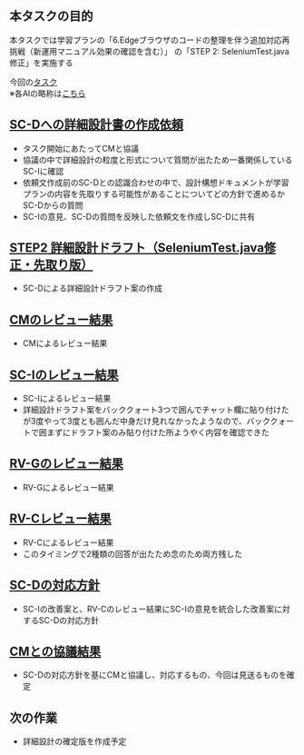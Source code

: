本タスクの目的
---
本タスクでは学習プランの「6.Edgeブラウザのコードの整理を伴う追加対応再挑戦（新運用マニュアル効果の確認を含む）」 の「STEP 2: SeleniumTest.java 修正」を実施する

今回の[タスク](https://github.com/uni-senbei/selenium-test-project/issues/3)  
※各AIの略称は[こちら](https://github.com/uni-senbei/selenium-test-project/blob/master/docs/AI%E3%83%81%E3%83%BC%E3%83%A0%E9%81%8B%E7%94%A8%E9%96%A2%E9%80%A3%E8%B3%87%E6%96%99/AI%E3%83%81%E3%83%BC%E3%83%A0%E3%83%A1%E3%83%B3%E3%83%90%E3%83%BC.md)  

## [SC-Dへの詳細設計書の作成依頼](https://github.com/uni-senbei/selenium-test-project/issues/3#issue-3337656396)
- タスク開始にあたってCMと協議
- 協議の中で詳細設計の粒度と形式について質問が出たため一番関係しているSC-Iに確認
- 依頼文作成前のSC-Dとの認識合わせの中で、設計構想ドキュメントが学習プランの内容を先取りする可能性があることについてどの方針で進めるかSC-Dからの質問
- SC-Iの意見、SC-Dの質問を反映した依頼文を作成しSC-Dに共有

## [STEP2 詳細設計ドラフト（SeleniumTest.java修正・先取り版）](https://github.com/uni-senbei/selenium-test-project/issues/3#issuecomment-3205835431)
- SC-Dによる詳細設計ドラフト案の作成

## [CMのレビュー結果](https://github.com/uni-senbei/selenium-test-project/issues/3#issuecomment-3208601821)
- CMによるレビュー結果

## [SC-Iのレビュー結果](https://github.com/uni-senbei/selenium-test-project/issues/3#issuecomment-3208631754)
- SC-Iによるレビュー結果
- 詳細設計ドラフト案をバッククォート3つで囲んでチャット欄に貼り付けたが3度やって3度とも囲んだ中身だけ見れなかったようなので、バッククォートで囲まずにドラフト案のみ貼り付けた所ようやく内容を確認できた

## [RV-Gのレビュー結果](https://github.com/uni-senbei/selenium-test-project/issues/3#issuecomment-3208643741)
- RV-Gによるレビュー結果

## [RV-Cレビュー結果](https://github.com/uni-senbei/selenium-test-project/issues/3#issuecomment-3208661380)
- RV-Cによるレビュー結果
- このタイミングで2種類の回答が出たため念のため両方残した

## [SC-Dの対応方針](https://github.com/uni-senbei/selenium-test-project/issues/3#issuecomment-3212650411)
- SC-Iの改善案と、RV-Cのレビュー結果にSC-Iの意見を統合した改善案に対するSC-Dの対応方針

## [CMとの協議結果](https://github.com/uni-senbei/selenium-test-project/issues/3#issuecomment-3212707433)
- SC-Dの対応方針を基にCMと協議し、対応するもの、今回は見送るものを確定

## 次の作業
- 詳細設計の確定版を作成予定
